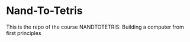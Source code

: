 # Nand-To-Tetris
This is the repo of the course NANDTOTETRIS: Building a computer from first principles
